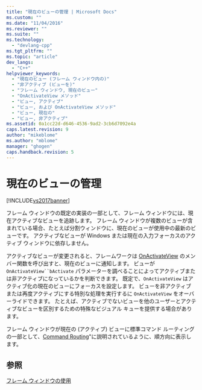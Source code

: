 ```yaml
---
title: "現在のビューの管理 | Microsoft Docs"
ms.custom: ""
ms.date: "11/04/2016"
ms.reviewer: ""
ms.suite: ""
ms.technology: 
  - "devlang-cpp"
ms.tgt_pltfrm: ""
ms.topic: "article"
dev_langs: 
  - "C++"
helpviewer_keywords: 
  - "現在のビュー (フレーム ウィンドウ内の)"
  - "非アクティブ (ビューを)"
  - "フレーム ウィンドウ, 現在のビュー"
  - "OnActivateView メソッド"
  - "ビュー, アクティブ"
  - "ビュー, および OnActivateView メソッド"
  - "ビュー, 現在の"
  - "ビュー, 非アクティブ"
ms.assetid: 0a1cc22d-d646-4536-9ad2-3cb6d7092e4a
caps.latest.revision: 9
author: "mikeblome"
ms.author: "mblome"
manager: "ghogen"
caps.handback.revision: 5
---
```

# 現在のビューの管理
[!INCLUDE[vs2017banner](../assembler/inline/includes/vs2017banner.md)]

フレーム ウィンドウの既定の実装の一部として、フレーム ウィンドウには、現在アクティブなビューを追跡します。  フレーム ウィンドウが複数のビューが含まれている場合、たとえば分割ウィンドウに、現在のビューが使用中の最新のビューです。  アクティブなビューが Windows または現在の入力フォーカスのアクティブ ウィンドウに依存しません。  
  
 アクティブなビューが変更されると、フレームワークは [OnActivateView](../Topic/CView::OnActivateView.md) のメンバー関数を呼び出すと、現在のビューに通知します。  ビューが `OnActivateView``bActivate` パラメーターを調べることによってアクティブまたは非アクティブになっているかを判断できます。  既定で、`OnActivateView` はアクティブ化の現在のビューにフォーカスを設定します。  ビューを非アクティブまたは再度アクティブにする特別な処理を実行するに `OnActivateView` をオーバーライドできます。  たとえば、アクティブでないビューを他のユーザーとアクティブなビューを区別するための特殊なビジュアル キューを提供する場合があります。  
  
 フレーム ウィンドウが現在の \(アクティブ\) ビューに標準コマンド ルーティングの一部として、[Command Routing](../mfc/command-routing.md)"に説明されているように、順方向に表示します。  
  
## 参照  
 [フレーム ウィンドウの使用](../Topic/Using%20Frame%20Windows.md)